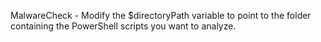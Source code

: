 MalwareCheck - Modify the $directoryPath variable to point to the folder containing the PowerShell scripts you want to analyze.
